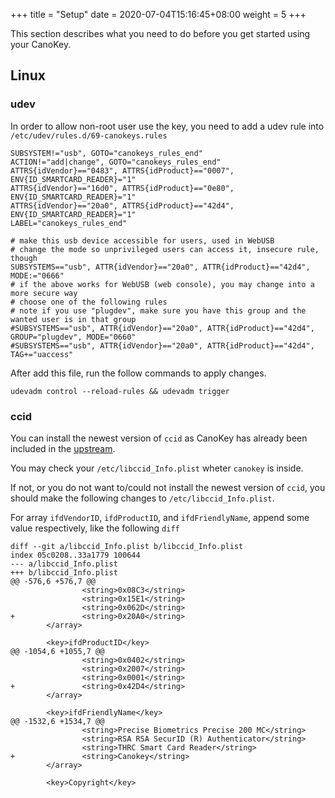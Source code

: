 +++
title = "Setup"
date =  2020-07-04T15:16:45+08:00
weight = 5
+++

This section describes what you need to do before you get started using your CanoKey.

## Linux

### udev

In order to allow non-root user use the key, you need to add a udev rule into `/etc/udev/rules.d/69-canokeys.rules`

```
SUBSYSTEM!="usb", GOTO="canokeys_rules_end"
ACTION!="add|change", GOTO="canokeys_rules_end"
ATTRS{idVendor}=="0483", ATTRS{idProduct}=="0007", ENV{ID_SMARTCARD_READER}="1"
ATTRS{idVendor}=="16d0", ATTRS{idProduct}=="0e80", ENV{ID_SMARTCARD_READER}="1"
ATTRS{idVendor}=="20a0", ATTRS{idProduct}=="42d4", ENV{ID_SMARTCARD_READER}="1"
LABEL="canokeys_rules_end"

# make this usb device accessible for users, used in WebUSB
# change the mode so unprivileged users can access it, insecure rule, though
SUBSYSTEMS=="usb", ATTR{idVendor}=="20a0", ATTR{idProduct}=="42d4", MODE:="0666"
# if the above works for WebUSB (web console), you may change into a more secure way
# choose one of the following rules
# note if you use "plugdev", make sure you have this group and the wanted user is in that group
#SUBSYSTEMS=="usb", ATTR{idVendor}=="20a0", ATTR{idProduct}=="42d4", GROUP="plugdev", MODE="0660"
#SUBSYSTEMS=="usb", ATTR{idVendor}=="20a0", ATTR{idProduct}=="42d4", TAG+="uaccess"
```
After add this file, run the follow commands to apply changes.

```
udevadm control --reload-rules && udevadm trigger
```

### ccid

You can install the newest version of `ccid` as CanoKey has already been included in the [upstream](https://salsa.debian.org/rousseau/CCID/-/commit/7a306c8da4872617dbc9a2cf6a8f7e827a6b3c38).

You may check your `/etc/libccid_Info.plist` wheter `canokey` is inside.

If not, or you do not want to/could not install the newest version of `ccid`, you should make the following changes to `/etc/libccid_Info.plist`.

For array `ifdVendorID`, `ifdProductID`, and `ifdFriendlyName`, append some value respectively, like the following `diff`

```
diff --git a/libccid_Info.plist b/libccid_Info.plist
index 05c0208..33a1779 100644
--- a/libccid_Info.plist
+++ b/libccid_Info.plist
@@ -576,6 +576,7 @@
                <string>0x08C3</string>
                <string>0x15E1</string>
                <string>0x062D</string>
+               <string>0x20A0</string>
        </array>
 
        <key>ifdProductID</key>
@@ -1054,6 +1055,7 @@
                <string>0x0402</string>
                <string>0x2007</string>
                <string>0x0001</string>
+               <string>0x42D4</string>
        </array>
 
        <key>ifdFriendlyName</key>
@@ -1532,6 +1534,7 @@
                <string>Precise Biometrics Precise 200 MC</string>
                <string>RSA RSA SecurID (R) Authenticator</string>
                <string>THRC Smart Card Reader</string>
+               <string>Canokey</string>
        </array>
 
        <key>Copyright</key>
``` 
